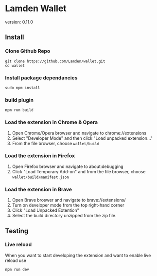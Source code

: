 # Lamden Wallet

version: 0.11.0

## Install

### Clone Github Repo
```
git clone https://github.com/Lamden/wallet.git
cd wallet
```
### Install package dependancies
```
sudo npm install
```
### build plugin
```
npm run build
```
### Load the extension in Chrome & Opera
1. Open Chrome/Opera browser and navigate to chrome://extensions
2. Select "Developer Mode" and then click "Load unpacked extension..."
3. From the file browser, choose `wallet/build`

### Load the extension in Firefox
1. Open Firefox browser and navigate to about:debugging
2. Click "Load Temporary Add-on" and from the file browser, choose `wallet/build/manifest.json`

### Load the extension in Brave
1. Open Brave broswer and navigate to brave://extensions/
2. Turn on developer mode from the top right-hand corner
3. Click "Load Unpacked Extention"
4. Select the build directory unzipped from the zip file.

## Testing
### Live reload
When you want to start developing the extension and want to enable live reload use
```
npm run dev
```
